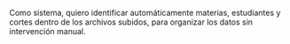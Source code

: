 Como sistema, quiero identificar automáticamente materias, estudiantes y cortes dentro de los archivos subidos, para organizar los datos sin intervención manual.

